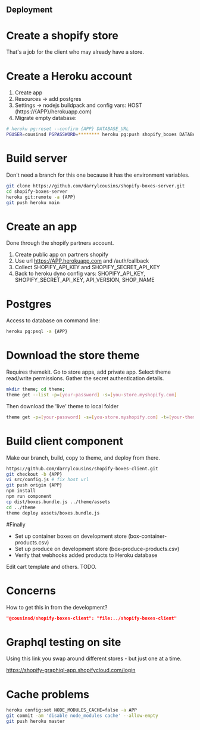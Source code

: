 ## Deployment

# Create a shopify store

That's a job for the client who may already have a store.

# Create a Heroku account

1. Create app
2. Resources -> add postgres
3. Settings -> nodejs buildpack and config vars: HOST (https://{APP}/herokuapp.com)
4. Migrate empty database:

```bash
# heroku pg:reset --confirm {APP} DATABASE_URL
PGUSER=cousinsd PGPASSWORD=******** heroku pg:push shopify_boxes DATABASE_URL -a {APP}
```

# Build server

Don't need a branch for this one because it has the environment variables.

```bash
git clone https://github.com/darrylcousins/shopify-boxes-server.git
cd shopify-boxes-server
heroku git:remote -a {APP}
git push heroku main
```

# Create an app

Done through the shopify partners account.

1. Create public app on partners shopify
2. Use url https://APP.herokuapp.com and /auth/callback
3. Collect SHOPIFY_API_KEY and SHOPIFY_SECRET_API_KEY
3. Back to heroku dyno config vars: SHOPIFY_API_KEY, SHOPIFY_SECRET_API_KEY, API_VERSION, SHOP_NAME

# Postgres

Access to database on command line:

```bash
heroku pg:psql -a {APP}
```

# Download the store theme

Requires themekit. Go to store apps, add private app. Select theme read/write
permissions. Gather the secret authentication details.

```bash
mkdir theme; cd theme;
theme get --list -p=[your-password] -s=[you-store.myshopify.com]
```

Then download the 'live' theme to local folder
```bash
theme get -p=[your-password] -s=[you-store.myshopify.com] -t=[your-theme-id]
```

# Build client component

Make our branch, build, copy to theme, and deploy from there.

```bash
https://github.com/darrylcousins/shopify-boxes-client.git
git checkout -b {APP}
vi src/config.js # fix host url
git push origin {APP}
npm install
npm run component
cp dist/boxes.bundle.js ../theme/assets
cd ../theme
theme deploy assets/boxes.bundle.js
```
#Finally

* Set up container boxes on development store (box-container-products.csv)
* Set up produce on development store (box-produce-products.csv)
* Verify that webhooks added products to Heroku database

Edit cart template and others. TODO.

# Concerns

How to get this in from the development?
```json
"@cousinsd/shopify-boxes-client": "file:../shopify-boxes-client"
```

# Graphql testing on site

Using this link you swap around different stores - but just one at a time.

https://shopify-graphiql-app.shopifycloud.com/login

# Cache problems

```bash
heroku config:set NODE_MODULES_CACHE=false -a APP
git commit -am 'disable node_modules cache' --allow-empty
git push heroku master
```
